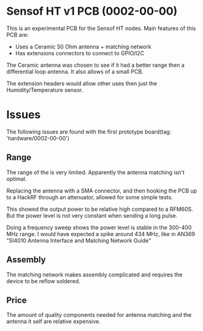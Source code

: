 # Sensof HT v1 PCB (0002-00-00)
This is an experimental PCB for the Sensof HT nodes. Main features of this PCB
are:

 - Uses a Ceramic 50 Ohm antenna + matching network
 - Has extensions connectors to connect to GPIO/I2C

The Ceramic antenna was chosen to see if it had a better range then a
differential loop antenna. It also allows of a small PCB.

The extension headers would allow other uses then just the Humidity/Temperature
sensor.

# Issues
The following issues are found with the first prototype board(tag:
'hardware/0002-00-00')

## Range
The range of the is very limited. Apparently the antenna matching isn't optimal.

Replacing the antenna with a SMA connector, and then hooking the PCB up to a
HackRF through an attenuator, allowed for some simple tests.

This showed the output power to be relative high compared to a RFM60S. But the
power level is not very constant when sending a long pulse.

Doing a frequency sweep shows the power level is stable in the 300-400 MHz
range. I would have expected a spike around 434 MHz, like in AN369 "SI4010
Antenna Interface and Matching Network Guide"

## Assembly
The matching network makes assembly complicated and requires the device to be
reflow soldered.

## Price
The amount of quality components needed for antenna matching and the antenna it
self are relative expensive.
